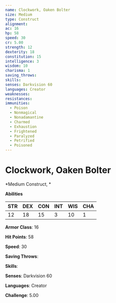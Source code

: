 ```yaml
---
name: Clockwork, Oaken Bolter
size: Medium
type: Construct
alignment: 
ac: 16
hp: 58
speed: 30
cr: 5.00
strength: 12
dexterity: 18
constitution: 15
intelligence: 3
wisdom: 10
charisma: 1
saving_throws: 
skills: 
senses: Darkvision 60
languages: Creator
weaknesses:
resistances:
immunities:
  - Poison
  - Nonmagical
  - Nonadamantine
  - Charmed
  - Exhaustion
  - Frightened
  - Paralyzed
  - Petrified
  - Poisoned
---
```


# Clockwork, Oaken Bolter

*Medium Construct, *

**Abilities**

| STR | DEX | CON | INT | WIS | CHA |
| --- | --- | --- | --- | --- | --- |
| 12 | 18 | 15 | 3 | 10 | 1 |

**Armor Class**: 16

**Hit Points**: 58

**Speed**: 30

**Saving Throws**: 

**Skills**: 

**Senses**: Darkvision 60

**Languages**: Creator

**Challenge**: 5.00

